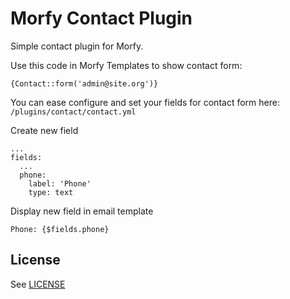 # Morfy Contact Plugin
Simple contact plugin for Morfy.

Use this code in Morfy Templates to show contact form:
```
{Contact::form('admin@site.org')}
```

You can ease configure and set your fields for contact form here: `/plugins/contact/contact.yml`  

Create new field
```
...
fields:
  ...
  phone:
    label: 'Phone'
    type: text

```

Display new field in email template
```
Phone: {$fields.phone}
```

## License
See [LICENSE](https://github.com/morfy-cms/morfy-plugin-contact/blob/master/LICENSE)
